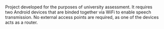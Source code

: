 Project developed for the purposes of university assessment. It requires two Android devices that are binded together via WiFi to enable speech transmission. No external access points are required, as one of the devices acts as a router.